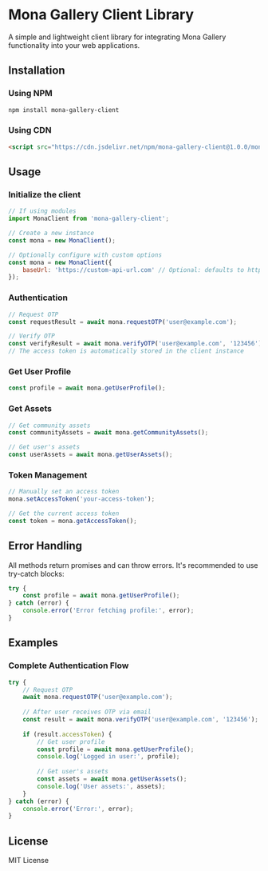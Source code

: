 # Mona Gallery Client Library

A simple and lightweight client library for integrating Mona Gallery functionality into your web applications.

## Installation

### Using NPM
```bash
npm install mona-gallery-client
```

### Using CDN
```html
<script src="https://cdn.jsdelivr.net/npm/mona-gallery-client@1.0.0/mona-client.js"></script>
```

## Usage

### Initialize the client
```javascript
// If using modules
import MonaClient from 'mona-gallery-client';

// Create a new instance
const mona = new MonaClient();

// Optionally configure with custom options
const mona = new MonaClient({
    baseUrl: 'https://custom-api-url.com' // Optional: defaults to https://api.mona.gallery
});
```

### Authentication
```javascript
// Request OTP
const requestResult = await mona.requestOTP('user@example.com');

// Verify OTP
const verifyResult = await mona.verifyOTP('user@example.com', '123456');
// The access token is automatically stored in the client instance
```

### Get User Profile
```javascript
const profile = await mona.getUserProfile();
```

### Get Assets
```javascript
// Get community assets
const communityAssets = await mona.getCommunityAssets();

// Get user's assets
const userAssets = await mona.getUserAssets();
```

### Token Management
```javascript
// Manually set an access token
mona.setAccessToken('your-access-token');

// Get the current access token
const token = mona.getAccessToken();
```

## Error Handling

All methods return promises and can throw errors. It's recommended to use try-catch blocks:

```javascript
try {
    const profile = await mona.getUserProfile();
} catch (error) {
    console.error('Error fetching profile:', error);
}
```

## Examples

### Complete Authentication Flow
```javascript
try {
    // Request OTP
    await mona.requestOTP('user@example.com');
    
    // After user receives OTP via email
    const result = await mona.verifyOTP('user@example.com', '123456');
    
    if (result.accessToken) {
        // Get user profile
        const profile = await mona.getUserProfile();
        console.log('Logged in user:', profile);
        
        // Get user's assets
        const assets = await mona.getUserAssets();
        console.log('User assets:', assets);
    }
} catch (error) {
    console.error('Error:', error);
}
```

## License

MIT License 